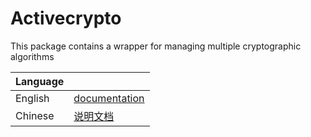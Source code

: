 # Activecrypto

This package contains a wrapper for managing multiple cryptographic algorithms

|Language| |
|--------|-|
|English| [documentation](https://github.com/activeledger/activeledger/blob/master/docs//en-gb/crypto.md)|
|Chinese| [说明文档](https://github.com/activeledger/activeledger/blob/master/docs//zh-cn/crypto.md)|